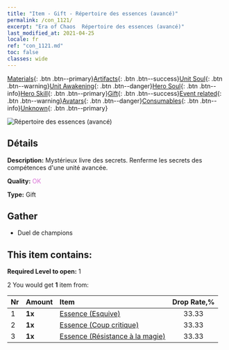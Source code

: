 ```yaml
---
title: "Item - Gift - Répertoire des essences (avancé)"
permalink: /con_1121/
excerpt: "Era of Chaos  Répertoire des essences (avancé)"
last_modified_at: 2021-04-25
locale: fr
ref: "con_1121.md"
toc: false
classes: wide
---
```

 [Materials](/ItemsFR/){: .btn .btn--primary}[Artifacts](/ItemsFR/Artifacts/){: .btn .btn--success}[Unit Soul](/ItemsFR/UnitSoul/){: .btn .btn--warning}[Unit Awakening](/ItemsFR/UnitAwakening/){: .btn .btn--danger}[Hero Soul](/ItemsFR/HeroSoul/){: .btn .btn--info}[Hero Skill](/ItemsFR/HeroSkill/){: .btn .btn--primary}[Gift](/ItemsFR/Gift/){: .btn .btn--success}[Event related](/ItemsFR/Events/){: .btn .btn--warning}[Avatars](/ItemsFR/Avatars/){: .btn .btn--danger}[Consumables](/ItemsFR/Consumables/){: .btn .btn--info}[Unknown](/ItemsFR/Unknown/){: .btn .btn--primary}

 ![Répertoire des essences (avancé)](/images/t/i_7011.png)

## Détails
 **Description:** Mystérieux livre des secrets. Renferme les secrets des compétences d'une unité avancée.

 **Quality:** <span style="color: #DA70D6">OK</span>

 **Type:** Gift

## Gather

*    Duel de champions 

## This item contains:

 **Required Level to open:** 1

 2 You would get **1** item  from:

  | Nr | Amount |     Item    | Drop Rate,% |
  |:---|:-------|:------------|:---------:|
  | 1 |  **1x** | [Essence (Esquive)](/ItemsFR/con_1114/) | 33.33 | 
  | 2 |  **1x** | [Essence (Coup critique)](/ItemsFR/con_1115/) | 33.33 | 
  | 3 |  **1x** | [Essence (Résistance à la magie)](/ItemsFR/con_1118/) | 33.33 | 
